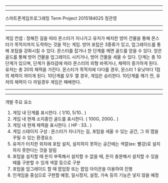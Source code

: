 ------------------------------------------------------------------------------------------------------------------------------------------------
------------------------------------------------------------------------------------------------------------------------------------------------
스마트폰게임프로그래밍
Term Project
2015184025 정관영

------------------------------------------------------------------------------------------------------------------------------------------------
------------------------------------------------------------------------------------------------------------------------------------------------
게임 컨셉 : 정해진 길을 따라 몬스터가 지나가고 유저가 배치한 방어 건물을 통해 몬스터가 목적지까지 도착하는 것을 막는 게임.
방어 포탑은 3종류가 있고, 업그레이드를 통해 포탑을 강화시킬 수 있다.
몬스터를 잡거나 한 단계를 깨면 골드를 얻을 수 있다. 얻은 골드를 통해 방어 건물을 업그레이드 시키거나, 방어 건물을 세울 수 있다.
단계는 총 10단계가 있으며, 단계가 올라감에 따라 몬스터의 외형 바뀌거나, 체력이 증가하게 된다.
유저는 총 20의 체력을 가진다.
몬스터가 목적지에 다다를 경우, 몬스터 1 유닛마다 1점의 체력이 까이게 된다.
10단계를 모두 깰 경우, 게임은 승리한다.
10단계를 깨기 전, 유저의 체력이 다 까일경우 게임은 패배한다.

------------------------------------------------------------------------------------------------------------------------------------------------
------------------------------------------------------------------------------------------------------------------------------------------------
개발 주요 요소

1. 게임 내 단계를 표시한다. ( 1/10, 5/10.. )
2. 게임 내 현재 소지중인 골드를 표시한다. ( 100G, 200G.. )
3. 게임 내 현재 체력을 표시한다. ( HP : 33.. )
4. 게임 스테이지 구성 : 몬스터가 지나가는 길, 포탑을 세울 수 있는 공간, 그 외 맵을 꾸밀 수 있는 환경요소
5. 유저가 터치한 위치에 포탑 설치, 설치하지 못하는 공간에는 색깔(ex: 빨강)로 설치하지 못한다는 것을 알림
6. 포탑을 설치할 때 돈이 부족해서 설치할 수 없을 때, 돈이 충분해서 설치할 수 있을 때를 구분할 수 있게 색깔 등으로 구분
7. 포탑을 업그레이드 할 때 팝업창 또는 팝업 아이콘을 이용하여 진행
8. 인게임을 중심으로 구현할 예정, 일시정지, 설정, 가속 등의 기능은 넣지 않을 예정